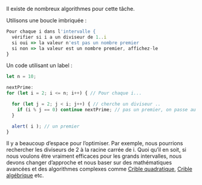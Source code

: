 Il existe de nombreux algorithmes pour cette tâche.

Utilisons une boucle imbriquée :

```js
Pour chaque i dans l'intervalle {
  vérifier si i a un diviseur de 1..i
  si oui => la valeur n'est pas un nombre premier
  si non => la valeur est un nombre premier, affichez-le
}
```

Un code utilisant un label :

```js run
let n = 10;

nextPrime:
for (let i = 2; i <= n; i++) { // Pour chaque i...

  for (let j = 2; j < i; j++) { // cherche un diviseur ..
    if (i % j == 0) continue nextPrime; // pas un premier, on passe au prochain i
  }

  alert( i ); // un premier
}
```

Il y a beaucoup d’espace pour l’optimiser. Par exemple, nous pourrions rechercher les diviseurs de 2 à la racine carrée de i. Quoi qu’il en soit, si nous voulons être vraiment efficaces pour les grands intervalles, nous devons changer d’approche et nous baser sur des mathématiques avancées et des algorithmes complexes comme [Crible quadratique](https://fr.wikipedia.org/wiki/Crible_quadratique), [Crible algébrique](https://fr.wikipedia.org/wiki/Crible_alg%C3%A9brique) etc.
